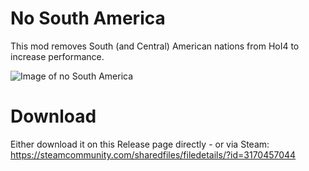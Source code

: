 # No South America

This mod removes South (and Central) American nations from HoI4 to increase performance.

![Image of no South America](https://github.com/VijoPlays/HoI4-NoSouthAmerica/assets/13034134/1149eec1-31e7-446d-a2fe-04a947d45fac)

# Download

Either download it on this Release page directly - or via Steam: https://steamcommunity.com/sharedfiles/filedetails/?id=3170457044

